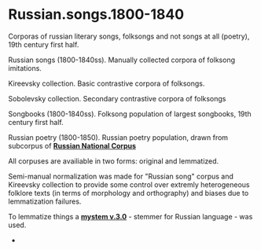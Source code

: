 # Russian.songs.1800-1840
Corporas of russian literary songs, folksongs and not songs at all (poetry), 19th century first half.

Russian songs (1800-1840ss). Manually collected corpora of folksong imitations.

Kireevsky collection. Basic contrastive corpora of folksongs.

Sobolevsky collection. Secondary contrastive corpora of folksongs

Songbooks (1800-1840ss). Folksong population of largest songbooks, 19th century first half.

Russian poetry (1800-1850). Russian poetry population, drawn from subcorpus of [**Russian National Corpus**](http://ruscorpora.ru/search-poetic.html) 

All corpuses are availiable in two forms: original and lemmatized. 

Semi-manual normalization was made for "Russian song" corpus and Kireevsky collection to provide some control over extremly heterogeneous folklore texts (in terms of morphology and orthography) and biases due to lemmatization failures. 

To lemmatize things a [**mystem v.3.0**](https://tech.yandex.ru/mystem/) - stemmer for Russian language - was used.


*
